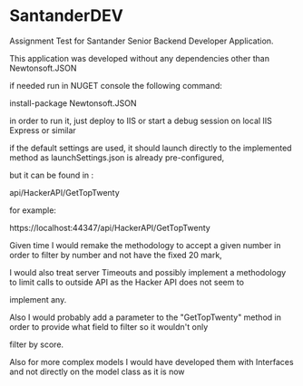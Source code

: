# SantanderDEV

Assignment Test for Santander Senior Backend Developer Application.

This application was developed without any dependencies other than Newtonsoft.JSON

if needed run in NUGET console the following command:

 install-package Newtonsoft.JSON


in order to run it, just deploy to IIS or start a debug session on local IIS Express or similar 

if the default settings are used, it should launch directly to the implemented method as launchSettings.json is already pre-configured,

but it can be found in :

api/HackerAPI/GetTopTwenty

for example:

https://localhost:44347/api/HackerAPI/GetTopTwenty

Given time I would remake the methodology to accept a given number in order to filter by number and not have the fixed 20 mark,

I would also treat server Timeouts and possibly implement a methodology to limit calls to outside API as the Hacker API does not seem to 

implement any.


Also I would probably add a parameter to the "GetTopTwenty" method in order to provide what field to filter so it wouldn't only

filter by score.


Also for more complex models I would have developed them with Interfaces and not directly on the model class as it is now






